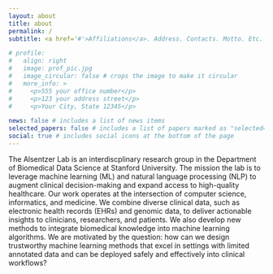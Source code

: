 ```yaml
---
layout: about
title: about
permalink: /
subtitle: <a href='#'>Affiliations</a>. Address. Contacts. Motto. Etc.

# profile:
#   align: right
#   image: prof_pic.jpg
#   image_circular: false # crops the image to make it circular
#   more_info: >
#     <p>555 your office number</p>
#     <p>123 your address street</p>
#     <p>Your City, State 12345</p>

news: false # includes a list of news items
selected_papers: false # includes a list of papers marked as "selected={true}"
social: true # includes social icons at the bottom of the page
---
```


The Alsentzer Lab is an interdiscplinary research group in the Department of Biomedical Data Science at Stanford University. The mission the lab is to leverage machine learning (ML) and natural language processing (NLP) to augment clinical decision-making and expand access to high-quality healthcare. Our work operates at the intersection of computer science, informatics, and medicine. We combine diverse clinical data, such as electronic health records (EHRs) and genomic data, to deliver actionable insights to clinicians, researchers, and patients. We also develop new methods to integrate biomedical knowledge into machine learning algorithms.
We are motivated by the question: how can we design trustworthy machine learning methods that excel in settings with limited annotated data and can be deployed safely and effectively into clinical workflows? 

<!-- Write your biography here. Tell the world about yourself. Link to your favorite [subreddit](http://reddit.com). You can put a picture in, too. The code is already in, just name your picture `prof_pic.jpg` and put it in the `img/` folder.
Put your address / P.O. box / other info right below your picture. You can also disable any of these elements by editing `profile` property of the YAML header of your `_pages/about.md`. Edit `_bibliography/papers.bib` and Jekyll will render your [publications page](/al-folio/publications/) automatically.
Link to your social media connections, too. This theme is set up to use [Font Awesome icons](https://fontawesome.com/) and [Academicons](https://jpswalsh.github.io/academicons/), like the ones below. Add your Facebook, Twitter, LinkedIn, Google Scholar, or just disable all of them. -->

